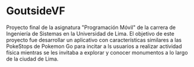# GoutsideVF
Proyecto final de la asignatura "Programación Móvil" de la carrera de Ingeniería de Sistemas en la Universidad de Lima.
El objetivo de este proyecto fue desarrollar un aplicativo con características similares a las PokeStops de Pokemon Go para incitar a ls usuarios a realizar actividad física mientras se les invitaba a explorar y conocer monumentos a lo largo de la ciudad de Lima.
